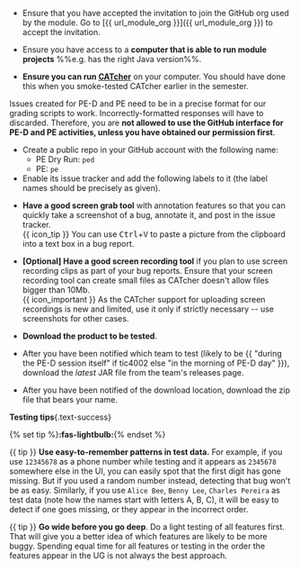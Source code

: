 <div id="testingPreparations">

* Ensure that you have accepted the invitation to join the GitHub org used by the module. Go to [{{ url_module_org }}]({{ url_module_org }}) to accept the invitation.

* Ensure you have access to a **computer that is able to run module projects** %%e.g. has the right Java version%%.

* **Ensure you can run [CATcher](https://catcher-org.github.io/CATcher/)** on your computer. You should have done this when you smoke-tested CATcher earlier in the semester.

<div class="indented-level2">

<panel header="If not using CATcher" minimized>

<div id="not-using-catcher-warning">

<box type="warning">

Issues created for PE-D and PE need to be in a precise format for our grading scripts to work. Incorrectly-formatted responses will have to discarded. Therefore, you are **<span class="text-danger">not allowed to use the GitHub interface for PE-D and PE activities, unless you have obtained  our permission first</span>**.

</box>

</div>

* Create a public repo in your GitHub account with the following name:
  * PE Dry Run: `ped`
  * PE: `pe`
* Enable its issue tracker and add the following labels to it (the label names should be precisely as given).

<include src="appendixE-gitHub.md#bug-severity" />
<include src="tp-pe-fragment.md#type-labels" />

</panel><p/>
</div>

* **Have a good screen grab tool** with annotation features so that you can quickly take a screenshot of a bug, annotate it, and post in the issue tracker.<br>
  {{ icon_tip }} You can use <kbd>Ctrl</kbd>+<kbd>V</kbd> to paste a picture from the clipboard into a text box in a bug report.

* **[Optional] Have a good screen recording tool** if you plan to use screen recording clips as part of your bug reports. Ensure that your screen recording tool can create small files as CATcher doesn't allow files bigger than 10Mb.<br>
  {{ icon_important }} As the CATcher support for uploading screen recordings is new and limited, use it only if strictly necessary -- use screenshots for other cases.

* **<span class="text-danger">Download the product to be tested</span>**.

<tabs active="{{ pe_active_tab }}" add-class="ml-4">
<tab header="PE Dry Run (at **{{ version_penultimate }}**)">

* After you have been notified which team to test (likely to be {{ "during the PE-D session itself" if tic4002 else "in the morning of PE-D day" }}), download the _latest_ JAR file from the team's releases page.

</tab>
<tab header="PE (at **{{ version_final }}**)">

* After you have been notified of the download location, download the zip file that bears your name.

</tab>
</tabs>
<p/>

<div class="indented">

<box>

****Testing tips****{.text-success}

{% set tip %}<span class="text-success">**:fas-lightbulb:**</span>{% endset %}

{{ tip }} **Use easy-to-remember patterns in test data.** For example, if you use `12345678` as a phone number while testing and it appears as `2345678` somewhere else in the UI, you can easily spot that the first digit has gone missing. But if you used a random number instead, detecting that bug won't be as easy. Similarly, if you use `Alice Bee`, `Benny Lee`, `Charles Pereira` as test data (note how the names start with letters A, B, C), it will be easy to detect if one goes missing, or they appear in the incorrect order.

{{ tip }} **Go wide before you go deep**. Do a light testing of all features first. That will give you a better idea of which features are likely to be more buggy. Spending equal time for all features or testing in the order the features appear in the UG is not always the best approach.

</box>
</div>
<p/>
<!--
* **Charge your computer** before coming to the session. The testing venue might not have enough charging points.
-->
</div>
